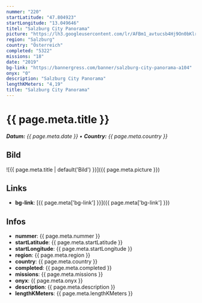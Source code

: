 ```yaml
---
nummer: "220"
startLatitude: "47.804923"
startLongitude: "13.049646"
titel: "Salzburg City Panorama"
picture: "https://lh3.googleusercontent.com/lr/AFBm1_avtucsb4Hj9On0bKlrOOzi78rndiRXw7P2jbdqaxI2nL9oDJybn6s_3YvN467rIs94o1jVXS10ZVWwnmJpmEXhCbmlyXGtYYxpPlmvCUBPBxuazHKIkluo6YUdoO8cHaZDoDvAuUkjBt73WHfx3-FDArH53w8nhS_vuLVUuGfgIMZ4uAXZNywD4qBYZyV6Xs2oVcakdzTbMSHFP-gGyL6-TknMygdJo6N6uvy4qNF6zw8Y5IUeEs0MkrZiXWgySrpo7GNnYvwzgbvLwTyE6RkKPaZcBIA31KoLShDZRP87xIdcgEyM1pD1oOHbgIeiugEPaQ_P9XLdDnXIUy3q_oPKY46fqedT54PKZzaju8XV5DZCruCzTNIxWpDqZdtiqGV3lY_kbGQD6I-Ho2nmxWZsCQD5jkVK2YgGlNvrArQfj8o_siV7zKTXBNW_gGbKG5-JnYAm6fzdyygclRTEILkv6Qa-u1hb8zVqDSeb1DP-9t4GOKQqfOXNnA8eFqxXNOBxu8U6944kPvVjuUhaXGvJKCCTVMLKLIRZ5dK15X9PwJmPaZTIqxbtn0Sgjk5FEwh_2_QUDEXMWlM1y2o5me8j_1eObYCCP2oeW9Enf_KCX46KwYHtB7V66gfjrnFEJZrssg_WvnW3P-2As7sydJWnjgy8IJx3avyiITJypskmc0FmIUU6ZZLJyS74ggekXfLHZYT4foeKPSctRJUPdXUieet3RVnzUYdJ_I1M7ObcOXofyEqd8TDkVMsaMTGfKy0z_HfCOlrulCgf3ojBoQwap64GhshPWK7S2VO0uK9JWMXiM65y9q08pHFiuNFXJkXQKEYlDRnDeyW4EkAHXPziGdUeuhz-gCO_"
region: "Salzburg"
country: "Österreich"
completed: "5322"
missions: "18"
date: "2019"
bg-link: "https://bannergress.com/banner/salzburg-city-panorama-a104"
onyx: "0"
description: "Salzburg City Panorama"
lengthKMeters: "4,19"
title: "Salzburg City Panorama"
---
```


# {{ page.meta.title }}
_**Datum:** {{ page.meta.date }} • **Country:** {{ page.meta.country }}_

## Bild
![{{ page.meta.title | default('Bild') }}]({{ page.meta.picture }})

## Links
- **bg-link**: [{{ page.meta['bg-link'] }}]({{ page.meta['bg-link'] }})

## Infos
- **nummer**: {{ page.meta.nummer }}
- **startLatitude**: {{ page.meta.startLatitude }}
- **startLongitude**: {{ page.meta.startLongitude }}
- **region**: {{ page.meta.region }}
- **country**: {{ page.meta.country }}
- **completed**: {{ page.meta.completed }}
- **missions**: {{ page.meta.missions }}
- **onyx**: {{ page.meta.onyx }}
- **description**: {{ page.meta.description }}
- **lengthKMeters**: {{ page.meta.lengthKMeters }}

